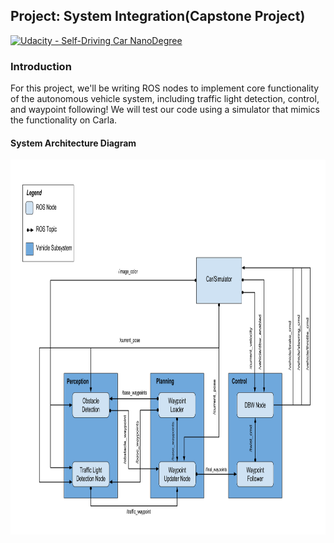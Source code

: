Project: System Integration(Capstone Project)
---

[![Udacity - Self-Driving Car NanoDegree](https://s3.amazonaws.com/udacity-sdc/github/shield-carnd.svg)](http://www.udacity.com/drive)

### Introduction
For this project, we'll be writing ROS nodes to implement core functionality of the autonomous vehicle system, including traffic light detection, control, and waypoint following! We will test our code using a simulator that mimics the functionality on Carla.

#### System Architecture Diagram
<img src="imgs/final-project-ros-graph-v2.png" width="1000" height="600" />
